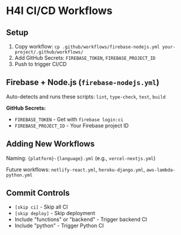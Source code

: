 # H4I CI/CD Workflows

## Setup

1. Copy workflow: `cp .github/workflows/firebase-nodejs.yml your-project/.github/workflows/`
2. Add GitHub Secrets: `FIREBASE_TOKEN`, `FIREBASE_PROJECT_ID`
3. Push to trigger CI/CD

## Firebase + Node.js (`firebase-nodejs.yml`)

Auto-detects and runs these scripts: `lint`, `type-check`, `test`, `build`

**GitHub Secrets:**
- `FIREBASE_TOKEN` - Get with `firebase login:ci`
- `FIREBASE_PROJECT_ID` - Your Firebase project ID

## Adding New Workflows

Naming: `{platform}-{language}.yml` (e.g., `vercel-nextjs.yml`)

Future workflows: `netlify-react.yml`, `heroku-django.yml`, `aws-lambda-python.yml`

## Commit Controls

- `[skip ci]` - Skip all CI
- `[skip deploy]` - Skip deployment
- Include "functions" or "backend" - Trigger backend CI  
- Include "python" - Trigger Python CI